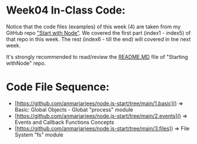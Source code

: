 # Week04 In-Class Code:
Notice that the code files (examples) of this week (4) are taken from my GitHub repo ["Start with Node"](https://github.com/anmarjarjees/node.js-start). We covered the first part (index1 - index5) of that repo in this week. The rest (index6 - till the end) will covered in tne next week.

It's strongly recommended to read/review the [README.MD](https://github.com/anmarjarjees/node.js-start) file of "Starting withNode" repo.

# Code File Sequence:
- [https://github.com/anmarjarjees/node.js-start/tree/main/1.basic]() => Basic: Global Objects - Globat "process" module
- [https://github.com/anmarjarjees/node.js-start/tree/main/2.events]() => Events and Callback Functions Concepts 
- [https://github.com/anmarjarjees/node.js-start/tree/main/3.files]) => File System "fs" module
